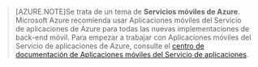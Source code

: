 >[AZURE.NOTE]Se trata de un tema de **Servicios móviles de Azure**. Microsoft Azure recomienda usar Aplicaciones móviles del Servicio de aplicaciones de Azure para todas las nuevas implementaciones de back-end móvil. Para empezar a trabajar con Aplicaciones móviles del Servicio de aplicaciones de Azure, consulte el [centro de documentación de Aplicaciones móviles del Servicio de aplicaciones](/documentation/services/app-service/mobile).

<!----HONumber=AcomDC_1210_2015-->